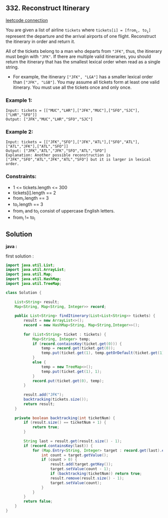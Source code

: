 ## 332. Reconstruct Itinerary

[leetcode connection](https://leetcode.com/problems/reconstruct-itinerary/)

You are given a list of airline `tickets` where `tickets[i] = [from`<sub>`i`</sub>`, to`<sub>`i`</sub>`]` represent the departure and the arrival airports of one flight. Reconstruct the itinerary in order and return it.

All of the tickets belong to a man who departs from `"JFK"`, thus, the itinerary must begin with `"JFK"`. If there are multiple valid itineraries, you should return the itinerary that has the smallest lexical order when read as a single string.

* For example, the itinerary `["JFK", "LGA"]` has a smaller lexical order than `["JFK", "LGB"]`.
You may assume all tickets form at least one valid itinerary. You must use all the tickets once and only once.

### Example 1:
```
Input: tickets = [["MUC","LHR"],["JFK","MUC"],["SFO","SJC"],["LHR","SFO"]]
Output: ["JFK","MUC","LHR","SFO","SJC"]
```

### Example 2:
```
Input: tickets = [["JFK","SFO"],["JFK","ATL"],["SFO","ATL"],["ATL","JFK"],["ATL","SFO"]]
Output: ["JFK","ATL","JFK","SFO","ATL","SFO"]
Explanation: Another possible reconstruction is ["JFK","SFO","ATL","JFK","ATL","SFO"] but it is larger in lexical order.
```

### Constraints:

* 1 <= tickets.length <= 300
* tickets[i].length == 2
* from<sub>i</sub>.length == 3
* to<sub>i</sub>.length == 3
* from<sub>i</sub> and to<sub>i</sub> consist of uppercase English letters.
* from<sub>i</sub> != to<sub>i</sub>

## Solution

**java :**

first solution :
```java
import java.util.List;
import java.util.ArrayList;
import java.util.Map;
import java.util.HashMap;
import java.util.TreeMap;

class Solution {
    
    List<String> result;
    Map<String, Map<String, Integer>> record;
    
    public List<String> findItinerary(List<List<String>> tickets) {
        result = new ArrayList<>();
        record = new HashMap<String, Map<String,Integer>>();
        
        for (List<String> ticket : tickets) {
            Map<String, Integer> temp;
            if (record.containsKey(ticket.get(0))) {
                temp = record.get(ticket.get(0));
                temp.put(ticket.get(1), temp.getOrDefault(ticket.get(1), 0) + 1);
            }
            else {
                temp = new TreeMap<>();
                temp.put(ticket.get(1), 1);
            }
            record.put(ticket.get(0), temp);
        }
        
        result.add("JFK");
        backtracking(tickets.size());
        return result;
    }
    
    private boolean backtracking(int ticketNum) {
        if (result.size() == ticketNum + 1) {
            return true;
        }
        
        String last = result.get(result.size() - 1);
        if (record.containsKey(last)) {
            for (Map.Entry<String, Integer> target : record.get(last).entrySet()) {
                int count = target.getValue();
                if (count > 0) {
                    result.add(target.getKey());
                    target.setValue(count - 1);
                    if (backtracking(ticketNum)) return true;
                    result.remove(result.size() - 1);
                    target.setValue(count);
                }
            }
        }
        return false;
    }
}
```